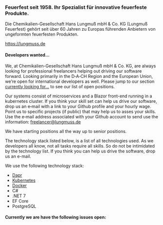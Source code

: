 ### Feuerfest seit 1958. Ihr Spezialist für innovative feuerfeste Produkte.

Die Chemikalien-Gesellschaft Hans Lungmuß mbH & Co. KG (Lungmuß Feuerfest) gehört seit über 60 Jahren zu Europas führenden Anbietern von ungeformten feuerfesten Produkten.

https://lungmuss.de

#### Developers wanted...

We, at Chemikalien-Gesellschaft Hans Lungmuß mbH & Co. KG, are always looking for professional freelancers helping out driving our software forward. Looking primarily in the D‑A‑CH Region and the European Union, we’re open for international developers as well. Please jump to our section [currently looking for...](https://github.com/lungmuss/.github/issues?q=label%3Adeveloper-wanted) to see our list of open positions.

Our systems consist of microservices and a Blazor front-end running in a kubernetes cluster. If you think your skill set can help us drive our software, drop us an e‑mail with a link to your Github profile and your hourly wage. Point us to specific projects (if public) that may help us to asses your skills. Use the e‑mail address associated with your Github account to send use the information: freelancer@lungmuss.de

We have starting positions all the way up to senior positions.

The technology stack listed below, is a list of all technologies used. As we developers all know, not all tasks require all skills. So do not be intimidated by the technology list. If you think you can help us drive the software, drop us an e-mail.

We use the following technology stack:

- [Dapr](https://dapr.io)
- [Kubernetes](https://kubernetes.io)
- [Docker](https://www.docker.com/)
- C#
- .NET 7
- EF Core
- PostgreSQL

#### Currently we are have the following issues open:
